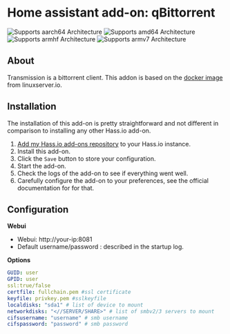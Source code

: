 # Home assistant add-on: qBittorrent
![Supports aarch64 Architecture][aarch64-shield] ![Supports amd64 Architecture][amd64-shield] ![Supports armhf Architecture][armhf-shield] ![Supports armv7 Architecture][armv7-shield]

## About

Transmission is a bittorrent client.
This addon is based on the [docker image](https://github.com/linuxserver/qbittorrent) from linuxserver.io.

## Installation

The installation of this add-on is pretty straightforward and not different in
comparison to installing any other Hass.io add-on.

1. [Add my Hass.io add-ons repository][repository] to your Hass.io instance.
1. Install this add-on.
1. Click the `Save` button to store your configuration.
1. Start the add-on.
1. Check the logs of the add-on to see if everything went well.
1. Carefully configure the add-on to your preferences, see the official documentation for for that.

## Configuration
**Webui**

- Webui: http://your-ip:8081
- Default username/password : described in the startup log.

**Options**
```yaml
GUID: user
GPID: user
ssl:true/false
certfile: fullchain.pem #ssl certificate
keyfile: privkey.pem #sslkeyfile
localdisks: "sda1" # list of device to mount
networkdisks: "<//SERVER/SHARE>" # list of smbv2/3 servers to mount
cifsusername: "username" # smb username
cifspassword: "password" # smb password
```
[repository]: https://github.com/alexbelgium/hassio-addons
[aarch64-shield]: https://img.shields.io/badge/aarch64-yes-green.svg
[amd64-shield]: https://img.shields.io/badge/amd64-yes-green.svg
[armhf-shield]: https://img.shields.io/badge/armhf-yes-green.svg
[armv7-shield]: https://img.shields.io/badge/armv7-yes-green.svg
